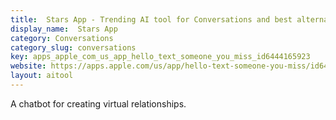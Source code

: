 ```yaml
---
title:  Stars App - Trending AI tool for Conversations and best alternatives
display_name:  Stars App
category: Conversations
category_slug: conversations
key: apps_apple_com_us_app_hello_text_someone_you_miss_id6444165923
website: https://apps.apple.com/us/app/hello-text-someone-you-miss/id6444165923
layout: aitool
---
```


A chatbot for creating virtual relationships.
